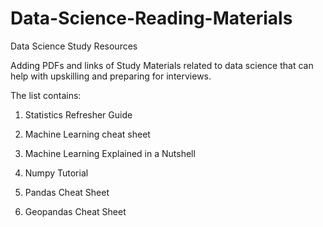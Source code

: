 # Data-Science-Reading-Materials
Data Science Study Resources

Adding PDFs and links of Study Materials related to data science that can help with upskilling and preparing for interviews.

The list contains:

1. Statistics Refresher Guide

2. Machine Learning cheat sheet

3. Machine Learning Explained in a Nutshell

4. Numpy Tutorial

5. Pandas Cheat Sheet

6. Geopandas Cheat Sheet
